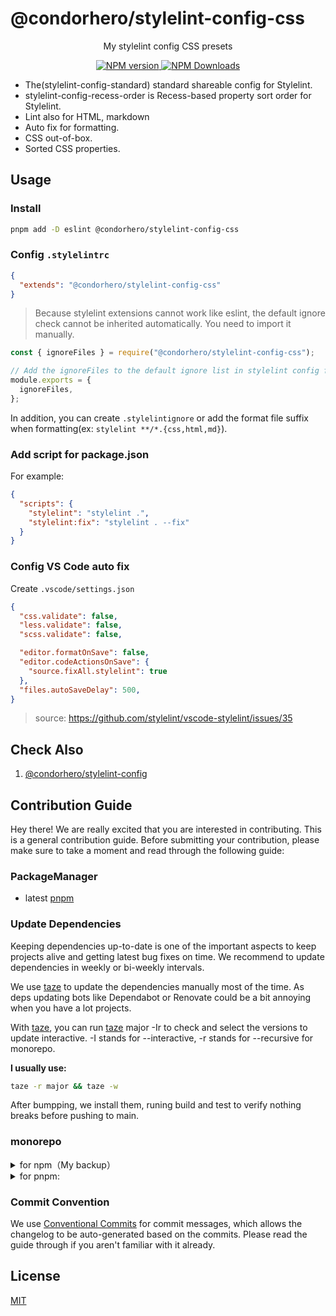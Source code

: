 # @condorhero/stylelint-config-css

<p align="center">
    My stylelint config CSS presets
</p>


<p align="center">
    <a href="https://www.npmjs.com/package/@condorhero/stylelint-config-css" target="__blank">
        <img src="https://img.shields.io/npm/v/@condorhero/stylelint-config-css?color=a1b858&label=" alt="NPM version">
    </a>
    <a href="https://www.npmjs.com/package/@condorhero/stylelint-config-css" target="__blank">
        <img alt="NPM Downloads" src="https://img.shields.io/npm/dm/@condorhero/stylelint-config-css?color=50a36f&label=">
    </a>
    <br />
</p>

- The(stylelint-config-standard) standard shareable config for Stylelint.
- stylelint-config-recess-order is Recess-based property sort order for Stylelint.
- Lint also for HTML, markdown
- Auto fix for formatting.
- CSS out-of-box.
- Sorted CSS properties.

## Usage

### Install

```bash
pnpm add -D eslint @condorhero/stylelint-config-css
```

### Config `.stylelintrc`

```json
{
  "extends": "@condorhero/stylelint-config-css"
}
```

> Because stylelint extensions cannot work like eslint, the default ignore check cannot be inherited automatically. You need to import it manually.

```js
const { ignoreFiles } = require("@condorhero/stylelint-config-css");

// Add the ignoreFiles to the default ignore list in stylelint config file(Like `.stylelintrc`)
module.exports = {
  ignoreFiles,
};
```
In addition, you can create `.stylelintignore` or add the format file suffix when formatting(ex: `stylelint **/*.{css,html,md}`).

### Add script for package.json

For example:

```json
{
  "scripts": {
    "stylelint": "stylelint .",
    "stylelint:fix": "stylelint . --fix"
  }
}
```

### Config VS Code auto fix

Create `.vscode/settings.json`

```json
{
  "css.validate": false,
  "less.validate": false,
  "scss.validate": false,

  "editor.formatOnSave": false,
  "editor.codeActionsOnSave": {
    "source.fixAll.stylelint": true
  },
  "files.autoSaveDelay": 500,
}
```
> source: https://github.com/stylelint/vscode-stylelint/issues/35

## Check Also

1. [@condorhero/stylelint-config](../../README.md)

## Contribution Guide

Hey there! We are really excited that you are interested in contributing. This is a general contribution guide. Before submitting your contribution, please make sure to take a moment and read through the following guide:

### PackageManager

- latest [pnpm](https://pnpm.io/)

### Update Dependencies

Keeping dependencies up-to-date is one of the important aspects to keep projects alive and getting latest bug fixes on time. We recommend to update dependencies in weekly or bi-weekly intervals.

We use [taze](https://github.com/antfu/taze) to update the dependencies manually most of the time. As deps updating bots like Dependabot or Renovate could be a bit annoying when you have a lot projects.

With [taze](https://github.com/antfu/taze), you can run [taze](https://github.com/antfu/taze) major -Ir to check and select the versions to update interactive. -I stands for --interactive, -r stands for --recursive for monorepo.

**I usually use:**

```zsh
taze -r major && taze -w
```

After bumpping, we install them, runing build and test to verify nothing breaks before pushing to main.

### monorepo

<details>
<summary>for npm（My backup）</summary>

<br />

```zsh
# add a monorepo，package.json adds a new field workspaces, which you can also add manually
npm init -w ./packages/typescript

# Run "test" script on all packages
npm run test --workspaces
# Tip - this also works:
npm run test  -ws

# To run a command for a specific package, add the --workspace (singular) flag:
# Runs "test" only on package-a
npm run test --workspace package-a

# Tip - this also works:
npm run test -w package-a
```


<br />
</details>


<details>
<summary>for pnpm:</summary>

<br />

```zsh
# add a file pnpm-workspace.yaml
# for example:
packages:
  - 'packages/*'


# Run "test" script on all packages
pnpm run test -r
# Tip - this also works:
pnpm run test --recursive

# To run a command for a specific package, add the --workspace and --filter flag:
# Runs "test" only on package-a
npm run test --recursive --filter="package-a"

# Tip - this also works:
npm run test -r -F="package-a"
```


> Note: pnpm -w is --workspace-root
Run as if pnpm was started in the root of the [workspace](https://pnpm.io/workspaces) instead of the current working directory.

<br />
</details>


### Commit Convention
We use [Conventional Commits](https://www.conventionalcommits.org/) for commit messages, which allows the changelog to be auto-generated based on the commits. Please read the guide through if you aren't familiar with it already.
## License

[MIT](https://github.com/condorheroblog/stylelint-config/blob/main/LICENSE)
